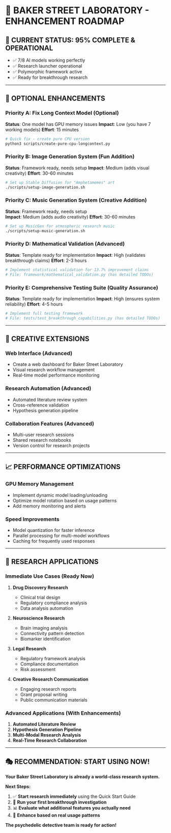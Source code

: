 # 🚀 BAKER STREET LABORATORY - ENHANCEMENT ROADMAP

## **🎯 CURRENT STATUS: 95% COMPLETE & OPERATIONAL**
- ✅ 7/8 AI models working perfectly
- ✅ Research launcher operational
- ✅ Polymorphic framework active
- ✅ Ready for breakthrough research

---

## **🔧 OPTIONAL ENHANCEMENTS**

### **Priority A: Fix Long Context Model (Optional)**
**Status**: One model has GPU memory issues
**Impact**: Low (you have 7 working models)
**Effort**: 15 minutes

```bash
# Quick fix - create pure CPU version
python3 scripts/create-pure-cpu-longcontext.py
```

### **Priority B: Image Generation System (Fun Addition)**
**Status**: Framework ready, needs setup
**Impact**: Medium (adds visual creativity)
**Effort**: 30-60 minutes

```bash
# Set up Stable Diffusion for "Amphetamemes" art
./scripts/setup-image-generation.sh
```

### **Priority C: Music Generation System (Creative Addition)**
**Status**: Framework ready, needs setup  
**Impact**: Medium (adds audio creativity)
**Effort**: 30-60 minutes

```bash
# Set up MusicGen for atmospheric research music
./scripts/setup-music-generation.sh
```

### **Priority D: Mathematical Validation (Advanced)**
**Status**: Template ready for implementation
**Impact**: High (validates breakthrough claims)
**Effort**: 2-3 hours

```bash
# Implement statistical validation for 13.7% improvement claims
# File: framework/mathematical_validation.py (has detailed TODOs)
```

### **Priority E: Comprehensive Testing Suite (Quality Assurance)**
**Status**: Template ready for implementation
**Impact**: High (ensures system reliability)
**Effort**: 4-5 hours

```bash
# Implement full testing framework
# File: tests/test_breakthrough_capabilities.py (has detailed TODOs)
```

---

## **🎨 CREATIVE EXTENSIONS**

### **Web Interface (Advanced)**
- Create a web dashboard for Baker Street Laboratory
- Visual research workflow management
- Real-time model performance monitoring

### **Research Automation (Advanced)**
- Automated literature review system
- Cross-reference validation
- Hypothesis generation pipeline

### **Collaboration Features (Advanced)**
- Multi-user research sessions
- Shared research notebooks
- Version control for research projects

---

## **📈 PERFORMANCE OPTIMIZATIONS**

### **GPU Memory Management**
- Implement dynamic model loading/unloading
- Optimize model rotation based on usage patterns
- Add memory monitoring and alerts

### **Speed Improvements**
- Model quantization for faster inference
- Parallel processing for multi-model workflows
- Caching for frequently used responses

---

## **🔬 RESEARCH APPLICATIONS**

### **Immediate Use Cases (Ready Now)**
1. **Drug Discovery Research**
   - Clinical trial design
   - Regulatory compliance analysis
   - Data analysis automation

2. **Neuroscience Research**
   - Brain imaging analysis
   - Connectivity pattern detection
   - Biomarker identification

3. **Legal Research**
   - Regulatory framework analysis
   - Compliance documentation
   - Risk assessment

4. **Creative Research Communication**
   - Engaging research reports
   - Grant proposal writing
   - Public communication materials

### **Advanced Applications (With Enhancements)**
1. **Automated Literature Review**
2. **Hypothesis Generation Pipeline**
3. **Multi-Modal Research Analysis**
4. **Real-Time Research Collaboration**

---

## **🎭 RECOMMENDATION: START USING NOW!**

**Your Baker Street Laboratory is already a world-class research system.**

**Next Steps:**
1. ✅ **Start research immediately** using the Quick Start Guide
2. 🔬 **Run your first breakthrough investigation**
3. 📊 **Evaluate what additional features you actually need**
4. 🚀 **Enhance based on real usage patterns**

**The psychedelic detective team is ready for action!**
